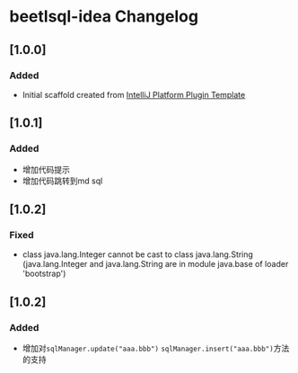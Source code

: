 <!-- Keep a Changelog guide -> https://keepachangelog.com -->

# beetlsql-idea Changelog

## [1.0.0]
### Added
- Initial scaffold created from [IntelliJ Platform Plugin Template](https://github.com/JetBrains/intellij-platform-plugin-template)

## [1.0.1]
### Added
- 增加代码提示
- 增加代码跳转到md sql

## [1.0.2]
### Fixed
- class java.lang.Integer cannot be cast to class java.lang.String (java.lang.Integer and java.lang.String are in module java.base of loader 'bootstrap')

## [1.0.2]
### Added
- 增加对`sqlManager.update("aaa.bbb")` `sqlManager.insert("aaa.bbb")`方法的支持